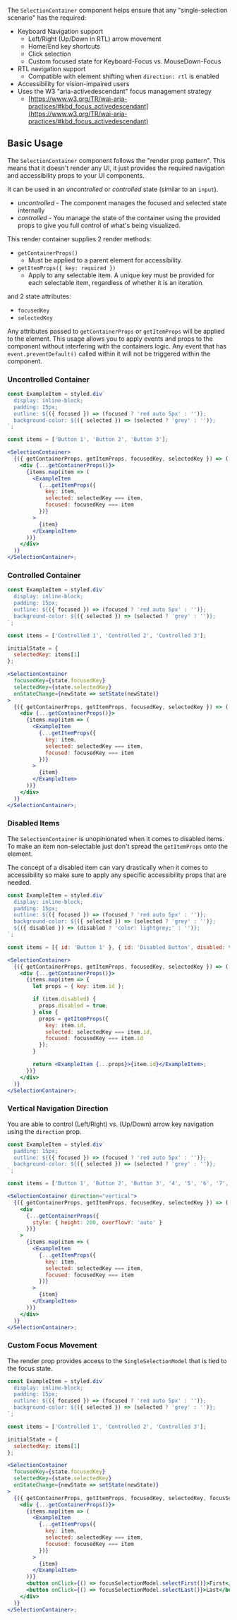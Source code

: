 The `SelectionContainer` component helps ensure that any
"single-selection scenario" has the required:

* Keyboard Navigation support
  * Left/Right (Up/Down in RTL) arrow movement
  * Home/End key shortcuts
  * Click selection
  * Custom focused state for Keyboard-Focus vs. MouseDown-Focus
* RTL navigation support
  * Compatible with element shifting when `direction: rtl` is enabled
* Accessibility for vision-impaired users
* Uses the W3 "aria-activedescendant" focus management strategy
  * [https://www.w3.org/TR/wai-aria-practices/#kbd_focus_activedescendant](https://www.w3.org/TR/wai-aria-practices/#kbd_focus_activedescendant)

## Basic Usage

The `SelectionContainer` component follows the "render prop pattern".
This means that it doesn't render any UI, it just provides the required
navigation and accessibility props to your UI components.

It can be used in an _uncontrolled_ or _controlled_ state (similar to an `input`).

* _uncontrolled_ - The component manages the focused and selected state internally
* _controlled_ - You manage the state of the container using the
  provided props to give you full control of what's being visualized.

This render container supplies 2 render methods:

* `getContainerProps()`
  * Must be applied to a parent element for accessibility.
* `getItemProps({ key: required })`
  * Apply to any selectable item. A unique key must
    be provided for each selectable item, regardless
    of whether it is an iteration.

and 2 state attributes:

* `focusedKey`
* `selectedKey`

Any attributes passed to `getContainerProps` or `getItemProps` will
be applied to the element. This usage allows you to apply events
and props to the component without interfering with the containers
logic. Any event that has `event.preventDefault()` called within
it will not be triggered within the component.

### Uncontrolled Container

```jsx
const ExampleItem = styled.div`
  display: inline-block;
  padding: 15px;
  outline: ${({ focused }) => (focused ? 'red auto 5px' : '')};
  background-color: ${({ selected }) => (selected ? 'grey' : '')};
`;

const items = ['Button 1', 'Button 2', 'Button 3'];

<SelectionContainer>
  {({ getContainerProps, getItemProps, focusedKey, selectedKey }) => (
    <div {...getContainerProps()}>
      {items.map(item => (
        <ExampleItem
          {...getItemProps({
            key: item,
            selected: selectedKey === item,
            focused: focusedKey === item
          })}
        >
          {item}
        </ExampleItem>
      ))}
    </div>
  )}
</SelectionContainer>;
```

### Controlled Container

```jsx
const ExampleItem = styled.div`
  display: inline-block;
  padding: 15px;
  outline: ${({ focused }) => (focused ? 'red auto 5px' : '')};
  background-color: ${({ selected }) => (selected ? 'grey' : '')};
`;

const items = ['Controlled 1', 'Controlled 2', 'Controlled 3'];

initialState = {
  selectedKey: items[1]
};

<SelectionContainer
  focusedKey={state.focusedKey}
  selectedKey={state.selectedKey}
  onStateChange={newState => setState(newState)}
>
  {({ getContainerProps, getItemProps, focusedKey, selectedKey }) => (
    <div {...getContainerProps()}>
      {items.map(item => (
        <ExampleItem
          {...getItemProps({
            key: item,
            selected: selectedKey === item,
            focused: focusedKey === item
          })}
        >
          {item}
        </ExampleItem>
      ))}
    </div>
  )}
</SelectionContainer>;
```

### Disabled Items

The `SelectionContainer` is unopinionated when it comes to disabled items.
To make an item non-selectable just don't spread the `getItemProps` onto the element.

The concept of a disabled item can vary drastically when it comes to accessibility
so make sure to apply any specific accessibility props that are needed.

```jsx
const ExampleItem = styled.div`
  display: inline-block;
  padding: 15px;
  outline: ${({ focused }) => (focused ? 'red auto 5px' : '')};
  background-color: ${({ selected }) => (selected ? 'grey' : '')};
  ${({ disabled }) => (disabled ? 'color: lightgrey;' : '')};
`;

const items = [{ id: 'Button 1' }, { id: 'Disabled Button', disabled: true }, { id: 'Button 3' }];

<SelectionContainer>
  {({ getContainerProps, getItemProps, focusedKey, selectedKey }) => (
    <div {...getContainerProps()}>
      {items.map(item => {
        let props = { key: item.id };

        if (item.disabled) {
          props.disabled = true;
        } else {
          props = getItemProps({
            key: item.id,
            selected: selectedKey === item.id,
            focused: focusedKey === item.id
          });
        }

        return <ExampleItem {...props}>{item.id}</ExampleItem>;
      })}
    </div>
  )}
</SelectionContainer>;
```

### Vertical Navigation Direction

You are able to control (Left/Right) vs. (Up/Down) arrow key navigation
using the `direction` prop.

```jsx
const ExampleItem = styled.div`
  padding: 15px;
  outline: ${({ focused }) => (focused ? 'red auto 5px' : '')};
  background-color: ${({ selected }) => (selected ? 'grey' : '')};
`;

const items = ['Button 1', 'Button 2', 'Button 3', '4', '5', '6', '7', '8'];

<SelectionContainer direction="vertical">
  {({ getContainerProps, getItemProps, focusedKey, selectedKey }) => (
    <div
      {...getContainerProps({
        style: { height: 200, overflowY: 'auto' }
      })}
    >
      {items.map(item => (
        <ExampleItem
          {...getItemProps({
            key: item,
            selected: selectedKey === item,
            focused: focusedKey === item
          })}
        >
          {item}
        </ExampleItem>
      ))}
    </div>
  )}
</SelectionContainer>;
```

### Custom Focus Movement

The render prop provides access to the `SingleSelectionModel` that is tied to the focus state.

```jsx
const ExampleItem = styled.div`
  display: inline-block;
  padding: 15px;
  outline: ${({ focused }) => (focused ? 'red auto 5px' : '')};
  background-color: ${({ selected }) => (selected ? 'grey' : '')};
`;

const items = ['Controlled 1', 'Controlled 2', 'Controlled 3'];

initialState = {
  selectedKey: items[1]
};

<SelectionContainer
  focusedKey={state.focusedKey}
  selectedKey={state.selectedKey}
  onStateChange={newState => setState(newState)}
>
  {({ getContainerProps, getItemProps, focusedKey, selectedKey, focusSelectionModel }) => (
    <div {...getContainerProps()}>
      {items.map(item => (
        <ExampleItem
          {...getItemProps({
            key: item,
            selected: selectedKey === item,
            focused: focusedKey === item
          })}
        >
          {item}
        </ExampleItem>
      ))}
      <button onClick={() => focusSelectionModel.selectFirst()}>First</button>
      <button onClick={() => focusSelectionModel.selectLast()}>Last</button>
    </div>
  )}
</SelectionContainer>;
```
